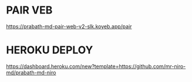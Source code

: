 # PAIR VEB
https://prabath-md-pair-web-v2-slk.koyeb.app/pair
# HEROKU DEPLOY
https://dashboard.heroku.com/new?template=https://github.com/mr-niro-md/prabath-md-niro
